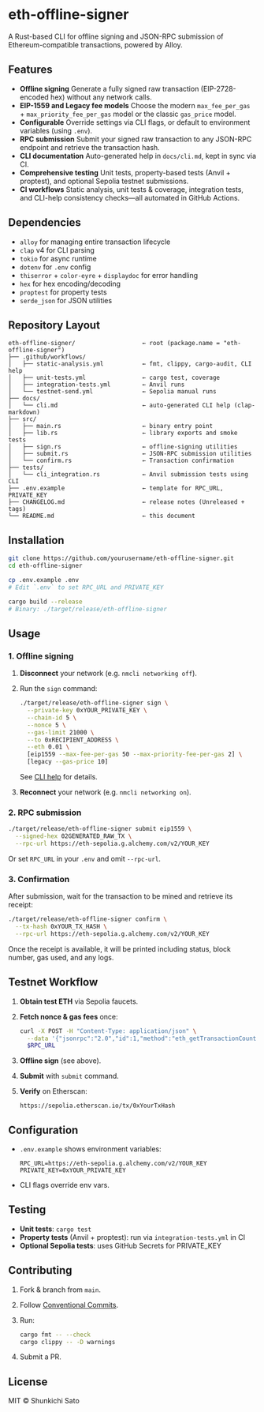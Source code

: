 # eth-offline-signer

A Rust-based CLI for offline signing and JSON-RPC submission of Ethereum-compatible transactions, powered by Alloy.

## Features

- **Offline signing**
  Generate a fully signed raw transaction (EIP-2728-encoded hex) without any network calls.
- **EIP-1559 and Legacy fee models**
  Choose the modern `max_fee_per_gas` + `max_priority_fee_per_gas` model or the classic `gas_price` model.
- **Configurable**
  Override settings via CLI flags, or default to environment variables (using `.env`).
- **RPC submission**
  Submit your signed raw transaction to any JSON-RPC endpoint and retrieve the transaction hash.
- **CLI documentation**
  Auto-generated help in `docs/cli.md`, kept in sync via CI.
- **Comprehensive testing**
  Unit tests, property-based tests (Anvil + proptest), and optional Sepolia testnet submissions.
- **CI workflows**
  Static analysis, unit tests & coverage, integration tests, and CLI-help consistency checks—all automated in GitHub Actions.

## Dependencies

- `alloy` for managing entire transaction lifecycle
- `clap` v4 for CLI parsing
- `tokio` for async runtime
- `dotenv` for `.env` config
- `thiserror` + `color-eyre` + `displaydoc` for error handling
- `hex` for hex encoding/decoding
- `proptest` for property tests
- `serde_json` for JSON utilities

## Repository Layout

```plain
eth-offline-signer/                   ← root (package.name = "eth-offline-signer")
├── .github/workflows/
│   ├── static-analysis.yml           ← fmt, clippy, cargo-audit, CLI help 
│   ├── unit-tests.yml                ← cargo test, coverage
│   ├── integration-tests.yml         ← Anvil runs
│   └── testnet-send.yml              ← Sepolia manual runs
├── docs/
│   └── cli.md                        ← auto-generated CLI help (clap-markdown)
├── src/
│   ├── main.rs                       ← binary entry point
│   ├── lib.rs                        ← library exports and smoke tests
│   ├── sign.rs                       ← offline-signing utilities
│   ├── submit.rs                     ← JSON-RPC submission utilities
│   └── confirm.rs                    ← Transaction confirmation
├── tests/
│   └── cli_integration.rs            ← Anvil submission tests using CLI
├── .env.example                      ← template for RPC_URL, PRIVATE_KEY
├── CHANGELOG.md                      ← release notes (Unreleased + tags)
└── README.md                         ← this document
```

## Installation

```bash
git clone https://github.com/yourusername/eth-offline-signer.git
cd eth-offline-signer

cp .env.example .env
# Edit `.env` to set RPC_URL and PRIVATE_KEY

cargo build --release
# Binary: ./target/release/eth-offline-signer
```

## Usage

### 1. Offline signing

1. **Disconnect** your network (e.g. `nmcli networking off`).

2. Run the `sign` command:

   ```bash
   ./target/release/eth-offline-signer sign \
     --private-key 0xYOUR_PRIVATE_KEY \
     --chain-id 5 \
     --nonce 5 \
     --gas-limit 21000 \
     --to 0xRECIPIENT_ADDRESS \
     --eth 0.01 \
     [eip1559 --max-fee-per-gas 50 --max-priority-fee-per-gas 2] \
     [legacy --gas-price 10]
   ```

   See [CLI help](docs/cli.md#eth-offline-signer-sign) for details.

3. **Reconnect** your network (e.g. `nmcli networking on`).

### 2. RPC submission

```bash
./target/release/eth-offline-signer submit eip1559 \
  --signed-hex 02GENERATED_RAW_TX \
  --rpc-url https://eth-sepolia.g.alchemy.com/v2/YOUR_KEY
```

Or set `RPC_URL` in your `.env` and omit `--rpc-url`.

### 3. Confirmation

After submission, wait for the transaction to be mined and retrieve its receipt:

```bash
./target/release/eth-offline-signer confirm \
  --tx-hash 0xYOUR_TX_HASH \
  --rpc-url https://eth-sepolia.g.alchemy.com/v2/YOUR_KEY
```

Once the receipt is available, it will be printed including status, block number, gas used, and any logs.

## Testnet Workflow

1. **Obtain test ETH** via Sepolia faucets.

2. **Fetch nonce & gas fees** once:

   ```bash
   curl -X POST -H "Content-Type: application/json" \
     --data '{"jsonrpc":"2.0","id":1,"method":"eth_getTransactionCount","params":["0xYOUR_ADDR","latest"]}' \
     $RPC_URL
   ```

3. **Offline sign** (see above).

4. **Submit** with `submit` command.

5. **Verify** on Etherscan:

   ```plain
   https://sepolia.etherscan.io/tx/0xYourTxHash
   ```

## Configuration

- `.env.example` shows environment variables:

  ```text
  RPC_URL=https://eth-sepolia.g.alchemy.com/v2/YOUR_KEY
  PRIVATE_KEY=0xYOUR_PRIVATE_KEY
  ```

- CLI flags override env vars.

## Testing

- **Unit tests**: `cargo test`
- **Property tests** (Anvil + proptest): run via `integration-tests.yml` in CI
- **Optional Sepolia tests**: uses GitHub Secrets for PRIVATE_KEY

## Contributing

1. Fork & branch from `main`.
2. Follow [Conventional Commits](https://www.conventionalcommits.org/).
3. Run:

   ```bash
   cargo fmt -- --check
   cargo clippy -- -D warnings
   ```

4. Submit a PR.

## License

MIT © Shunkichi Sato
